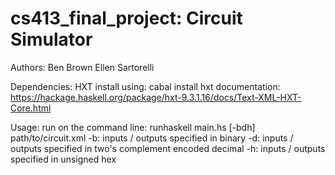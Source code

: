 # cs413_final_project: Circuit Simulator

Authors:
  Ben Brown
  Ellen Sartorelli

Dependencies:
  HXT
    install using: cabal install hxt
    documentation: https://hackage.haskell.org/package/hxt-9.3.1.16/docs/Text-XML-HXT-Core.html

Usage:
   run on the command line: runhaskell main.hs [-bdh] path/to/circuit.xml
   -b: inputs / outputs specified in binary
   -d: inputs / outputs specified in two's complement encoded decimal
   -h: inputs / outputs specified in unsigned hex
